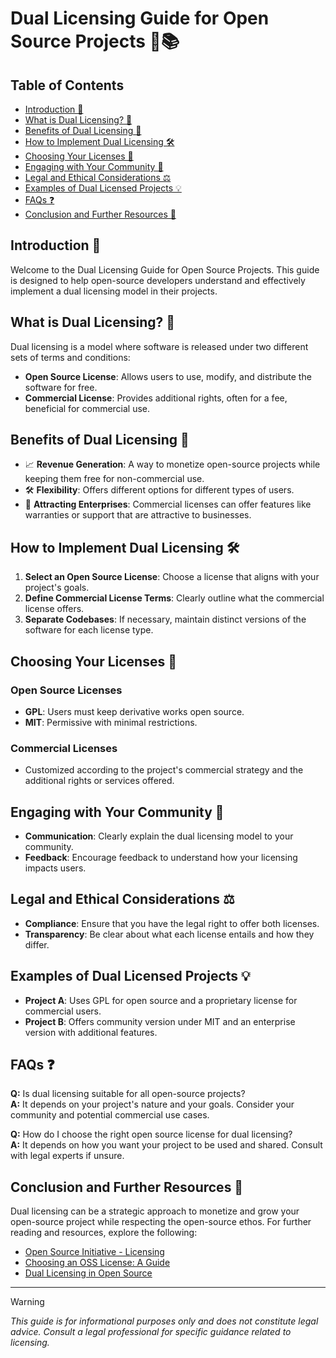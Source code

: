 # Dual Licensing Guide for Open Source Projects 🔄📚

## Table of Contents
- [Introduction 📘](#introduction-)
- [What is Dual Licensing? 🤔](#what-is-dual-licensing-)
- [Benefits of Dual Licensing 🌟](#benefits-of-dual-licensing-)
- [How to Implement Dual Licensing 🛠️](#how-to-implement-dual-licensing-)
- [Choosing Your Licenses 📜](#choosing-your-licenses-)
- [Engaging with Your Community 🤗](#engaging-with-your-community-)
- [Legal and Ethical Considerations ⚖️](#legal-and-ethical-considerations-)
- [Examples of Dual Licensed Projects 💡](#examples-of-dual-licensed-projects-)
- [FAQs ❓](#faqs-)
- [Conclusion and Further Resources 🌈](#conclusion-and-further-resources-)

## Introduction 📘
Welcome to the Dual Licensing Guide for Open Source Projects. This guide is designed to help open-source developers understand and effectively implement a dual licensing model in their projects.

## What is Dual Licensing? 🤔
Dual licensing is a model where software is released under two different sets of terms and conditions:
- **Open Source License**: Allows users to use, modify, and distribute the software for free.
- **Commercial License**: Provides additional rights, often for a fee, beneficial for commercial use.

## Benefits of Dual Licensing 🌟
- 📈 **Revenue Generation**: A way to monetize open-source projects while keeping them free for non-commercial use.
- 🛠️ **Flexibility**: Offers different options for different types of users.
- 🏢 **Attracting Enterprises**: Commercial licenses can offer features like warranties or support that are attractive to businesses.

## How to Implement Dual Licensing 🛠️
1. **Select an Open Source License**: Choose a license that aligns with your project's goals.
2. **Define Commercial License Terms**: Clearly outline what the commercial license offers.
3. **Separate Codebases**: If necessary, maintain distinct versions of the software for each license type.

## Choosing Your Licenses 📜
### Open Source Licenses
- **GPL**: Users must keep derivative works open source.
- **MIT**: Permissive with minimal restrictions.

### Commercial Licenses
- Customized according to the project's commercial strategy and the additional rights or services offered.

## Engaging with Your Community 🤗
- **Communication**: Clearly explain the dual licensing model to your community.
- **Feedback**: Encourage feedback to understand how your licensing impacts users.

## Legal and Ethical Considerations ⚖️
- **Compliance**: Ensure that you have the legal right to offer both licenses.
- **Transparency**: Be clear about what each license entails and how they differ.

## Examples of Dual Licensed Projects 💡
- **Project A**: Uses GPL for open source and a proprietary license for commercial users.
- **Project B**: Offers community version under MIT and an enterprise version with additional features.

## FAQs ❓
**Q:** Is dual licensing suitable for all open-source projects?  
**A:** It depends on your project's nature and your goals. Consider your community and potential commercial use cases.

**Q:** How do I choose the right open source license for dual licensing?  
**A:** It depends on how you want your project to be used and shared. Consult with legal experts if unsure.

## Conclusion and Further Resources 🌈
Dual licensing can be a strategic approach to monetize and grow your open-source project while respecting the open-source ethos. For further reading and resources, explore the following:
- [Open Source Initiative - Licensing](https://opensource.org/licenses)
- [Choosing an OSS License: A Guide](https://choosealicense.com/)
- [Dual Licensing in Open Source](https://www.duallicensing.com/)

---

> [!WARNING]  
> *This guide is for informational purposes only and does not constitute legal advice. Consult a legal professional for specific guidance related to licensing.*